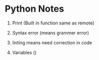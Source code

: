 # Python Notes
1. Print (Built in function same as remote)

2. Syntax error (means grammer error)

3. linting means need correction in code

4. Variables ()
